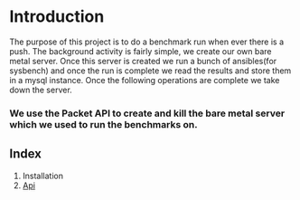 # Introduction 
The purpose of this project is to do a benchmark run when ever there is a push. The background activity is fairly simple, we create our own bare metal server. Once this server is created we run a bunch of ansibles(for sysbench) and once the run is complete we read the results and store them in a mysql instance. Once the following operations are complete we take down the server. 

### We use the Packet API to create and kill the bare metal server which we used to run the benchmarks on.

## Index 
1. Installation
2. [Api](Api.md) 
